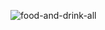 ![food-and-drink-all](https://cloud.githubusercontent.com/assets/11460318/17831694/e24249ee-66bd-11e6-933f-cfdbd8d2664f.png)
